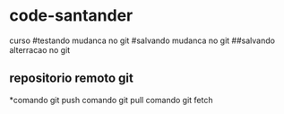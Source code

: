 # code-santander
curso
#testando mudanca no git
#salvando mudanca no git
##salvando alterracao no git
## repositorio remoto git
*comando git  push
comando git pull
comando git  fetch
